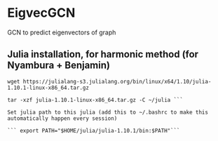 # EigvecGCN
GCN to predict eigenvectors of graph 


## Julia installation, for harmonic method (for Nyambura + Benjamin) 

``` wget https://julialang-s3.julialang.org/bin/linux/x64/1.10/julia-1.10.1-linux-x86_64.tar.gz ```

``` mkdir -p ~/julia
tar -xzf julia-1.10.1-linux-x86_64.tar.gz -C ~/julia ```

Set julia path to this julia (add this to ~/.bashrc to make this automatically happen every session)

``` export PATH="$HOME/julia/julia-1.10.1/bin:$PATH"```

